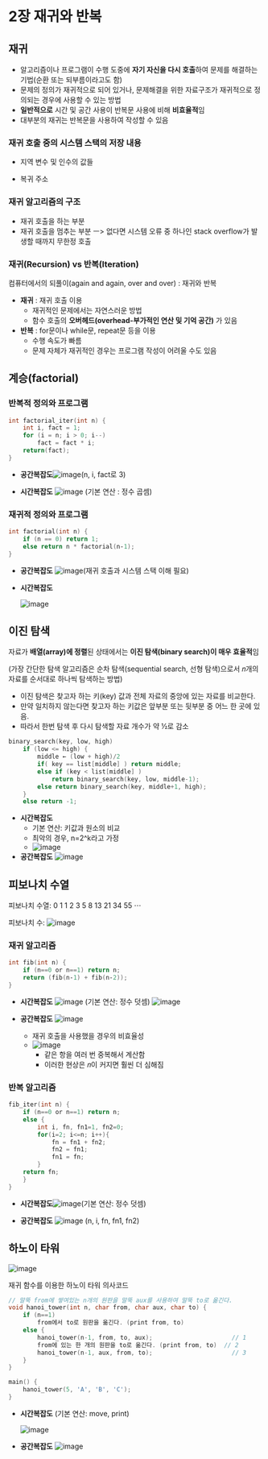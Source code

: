 # 2장 재귀와 반복

## 재귀

- 알고리즘이나 프로그램이 수행 도중에 **자기 자신을 다시 호출**하여 문제를 해결하는 기법(순환 또는 되부름이라고도 함)
- 문제의 정의가 재귀적으로 되어 있거나, 문제해결을 위한 자료구조가 재귀적으로 정의되는 경우에 사용할 수 있는 방법
- **일반적으로** 시간 및 공간 사용이 반복문 사용에 비해 **비효율적**임
- 대부분의 재귀는 반복문을 사용하여 작성할 수 있음

### 재귀 호출 중의 시스템 스택의  저장 내용

- 지역 변수 및 인수의 값들

- 복귀 주소

### 재귀 알고리즘의 구조

- 재귀 호출을 하는 부분
- 재귀 호출을 멈추는 부분 ㅡ> 없다면 시스템 오류 중 하나인 stack overflow가 발생할 때까지 무한정 호출



### 재귀(Recursion) vs 반복(Iteration)

컴퓨터에서의 되풀이(again and again, over and over) : 재귀와 반복

- **재귀** : 재귀 호출 이용
  - 재귀적인 문제에서는 자연스러운 방법
  - 함수 호출의 **오버헤드(overhead-부가적인 연산 및 기억 공간)** 가 있음
- **반복** : for문이나 while문, repeat문 등을 이용
  - 수행 속도가 빠름
  - 문제 자체가 재귀적인 경우는 프로그램 작성이 어려울 수도 있음

## 계승(factorial)

### 반복적 정의와 프로그램

```c
int factorial_iter(int n) {
    int i, fact = 1;
    for (i = n; i > 0; i--)
        fact = fact * i;
    return(fact);
}
```

- **공간복잡도**![image](https://user-images.githubusercontent.com/68107000/96525099-0825af00-12b5-11eb-9449-0792d9ea49e9.png)(n, i, fact로 3)

- **시간복잡도** ![image](https://user-images.githubusercontent.com/68107000/96525155-30ada900-12b5-11eb-9d96-c21baef0d840.png) (기본 연산 : 정수 곱셈)

### 재귀적 정의와 프로그램

```c
int factorial(int n) {
    if (n == 0) return 1;
    else return n * factorial(n‐1);
}
```

- **공간복잡도**  ![image](https://user-images.githubusercontent.com/68107000/96525311-871ae780-12b5-11eb-957e-6fbcda9a11de.png)(재귀 호출과 시스템 스택 이해 필요)

- **시간복잡도**

  ![image](https://user-images.githubusercontent.com/68107000/96525515-1a541d00-12b6-11eb-85a4-5d844327d9c9.png)



## 이진 탐색

자료가 **배열(array)에 정렬**된 상태에서는 **이진 탐색(binary search)이 매우 효율적**임

(가장 간단한 탐색 알고리즘은 순차 탐색(sequential search, 선형 탐색)으로서 𝑛개의 자료를 순서대로 하나씩 탐색하는 방법)

- 이진 탐색은 찾고자 하는 키(key) 값과 전체 자료의 중앙에 있는 자료를 비교한다. 
- 만약 일치하지 않는다면 찾고자 하는 키값은 앞부분 또는 뒷부분 중 어느 한 곳에 있음.
- 따라서 한번 탐색 후 다시 탐색할 자료 개수가 약 ½로 감소



```C
binary_search(key, low, high)
    if (low <= high) {
        middle ← (low + high)/2
        if( key == list[middle] ) return middle;
        else if (key < list[middle] )
            return binary_search(key, low, middle-1);
        else return binary_search(key, middle+1, high);
    }
    else return -1;
```

- **시간복잡도** 
  - 기본 연산: 키값과 원소의 비교
  - 최악의 경우, n=2^k라고 가정
  - ![image](https://user-images.githubusercontent.com/68107000/96528570-0b716880-12be-11eb-915d-e629b0be973c.png)
- **공간복잡도**   ![image](https://user-images.githubusercontent.com/68107000/96528757-702cc300-12be-11eb-875c-a166c81ea738.png)



## 피보나치 수열

피보나치 수열: 0 1 1 2 3 5 8 13 21 34 55 ⋯

피보나치 수: ![image](https://user-images.githubusercontent.com/68107000/96526995-05798880-12ba-11eb-82d2-d62053a15a80.png)

### 재귀 알고리즘

```C
int fib(int n) {
    if (n==0 or n==1) return n;
    return (fib(n‐1) + fib(n‐2));
}
```

- **시간복잡도** ![image](https://user-images.githubusercontent.com/68107000/96528190-019b3580-12bd-11eb-9bed-8615ab455c1b.png) (기본 연산: 정수 덧셈)
	![image](https://user-images.githubusercontent.com/68107000/96539748-c443a180-12d6-11eb-8db3-000940d5d744.png)

- **공간복잡도** ![image](https://user-images.githubusercontent.com/68107000/96527610-75d4d980-12bb-11eb-9748-8c1bdc4c995b.png)
  - 재귀 호출을 사용했을 경우의 비효율성
  - ![image](https://user-images.githubusercontent.com/68107000/96527647-956c0200-12bb-11eb-9e16-05dae51d70ee.png)
    - 같은 항을 여러 번 중복해서 계산함
    - 이러한 현상은 𝑛이 커지면 훨씬 더 심해짐

### 반복 알고리즘

```C
fib_iter(int n) {
    if (n==0 or n==1) return n;
    else {
        int i, fn, fn1=1, fn2=0;
        for(i=2; i<=n; i++){
            fn = fn1 + fn2;
            fn2 = fn1;
            fn1 = fn;
        }
    return fn;
    }
}
```

- **시간복잡도**![image](https://user-images.githubusercontent.com/68107000/96527203-8e90bf80-12ba-11eb-8269-5ae59deb83cb.png)(기본 연산: 정수 덧셈)


- **공간복잡도** ![image](https://user-images.githubusercontent.com/68107000/96527216-96e8fa80-12ba-11eb-88f9-3864ded79f21.png) (n, i, fn, fn1, fn2)



## 하노이 타워

![image](https://user-images.githubusercontent.com/68107000/96529417-0b726800-12c0-11eb-8821-f415a3a80ae5.png)

재귀 함수를 이용한 하노이 타워 의사코드

```C
// 말뚝 from에 쌓여있는 n개의 원판을 말뚝 aux를 사용하여 말뚝 to로 옮긴다.
void hanoi_tower(int n, char from, char aux, char to) {
    if (n==1) 
    	from에서 to로 원판을 옮긴다. (print from, to)
    else {
	    hanoi_tower(n-1, from, to, aux);                      // 1
    	from에 있는 한 개의 원판을 to로 옮긴다. (print from, to)  // 2
	    hanoi_tower(n-1, aux, from, to);                      // 3
    }
}

main() {
	hanoi_tower(5, 'A', 'B', 'C');
}
```

- **시간복잡도** (기본 연산: move, print)

  ![image](https://user-images.githubusercontent.com/68107000/96529791-fb0ebd00-12c0-11eb-9f60-3cfc658aab55.png)

- **공간복잡도** ![image](https://user-images.githubusercontent.com/68107000/96530152-c4857200-12c1-11eb-9d0b-ced902b56260.png)

